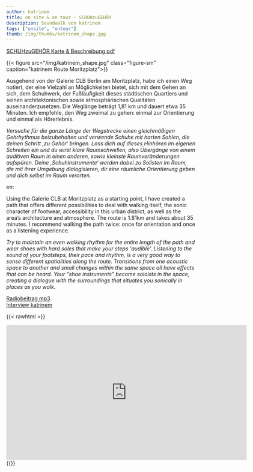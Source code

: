 ```yaml
---
author: katrinem
title: on site & on tour - SCHUHzuGEHÖR
description: Soundwalk von katrinem
tags: ["onsite", "ontour"]
thumb: /img/thumbs/katrinem_shape.jpg
---
```


[SCHUHzuGEHÖR Karte & Beschreibung pdf](/doc/katrinem.pdf)

{{< figure src="/img/katrinem_shape.jpg" class="figure-sm" caption="katrinem Route Moritzplatz">}}

Ausgehend von der Galerie CLB Berlin am Moritzplatz, habe ich einen Weg notiert, der eine Vielzahl an Möglichkeiten bietet, sich mit dem Gehen an sich, dem Schuhwerk, der Fußläufigkeit dieses städtischen Quartiers und seinen architektonischen sowie atmosphärischen Qualitäten auseinanderzusetzen. Die Weglänge beträgt 1,81 km und dauert etwa 35 Minuten. Ich empfehle, den Weg zweimal zu gehen: einmal zur Orientierung und einmal als Hörerlebnis.

*Versuche für die ganze Länge der Wegstrecke einen gleichmäßigen Gehrhythmus beizubehalten und verwende Schuhe mit harten Sohlen, die deinen Schritt ‚zu Gehör‘ bringen. Lass dich auf dieses Hinhören im eigenen Schreiten ein und du wirst klare Raumschwellen, also Übergänge von einem auditiven Raum in einen anderen, sowie kleinste Raumveränderungen aufspüren. Deine ‚Schuhinstrumente‘ werden dabei zu Solisten im Raum, die mit ihrer Umgebung dialogisieren, dir eine räumliche Orientierung geben und dich selbst im Raum verorten.*

en:

Using the Galerie CLB at Moritzplatz as a starting point, I have created a path that offers different possibilities to deal with walking itself, the sonic character of footwear, accessibility in this urban district, as well as the area’s architecture and atmosphere. The route is 1.81km and takes about 35 minutes. I recommend walking the path twice: once for orientation and once as a listening experience.

*Try to maintain an even walking rhythm for the entire length of the path and wear shoes with hard soles that make your steps 'audible'. Listening to the sound of your footsteps, their pace and rhythm, is a very good way to sense different spatialities along the route. Transitions from one acoustic space to another and small changes within the same space all have effects that can be heard. Your "shoe instruments" become soloists in the space, creating a dialogue with the surroundings that situates you sonically in places as you walk.*

[Radiobeitrag mp3](https://aporee.org/blz/walkalongSCHUHzuGEHORclbberlin201124.mp3)  
[Interview katrinem](https://aporee.org/blz/katrinemgespraechmp3.mp3)  


{{< rawhtml >}}
<iframe src="https://player.vimeo.com/video/477249711" width="640" height="360" frameborder="0" allow="autoplay; fullscreen" allowfullscreen></iframe>
{{</rawhtml >}}




